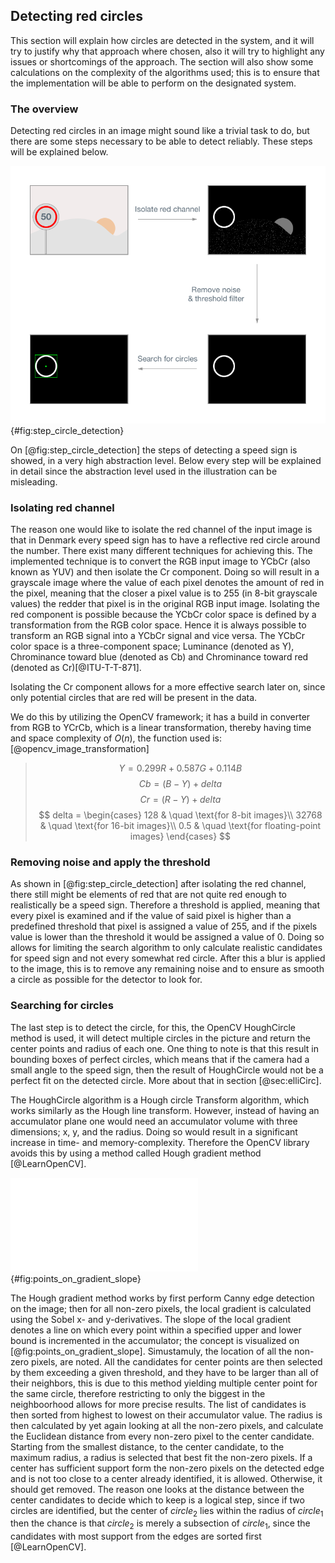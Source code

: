 ## Detecting red circles
This section will explain how circles are detected in the system, and it will try to justify why that approach where chosen, also it will try to highlight any issues or shortcomings of the approach. The section will also show some calculations on the complexity of the algorithms used; this is to ensure that the implementation will be able to perform on the designated system.

### The overview
Detecting red circles in an image might sound like a trivial task to do, but there are some steps necessary to be able to detect reliably. These steps will be explained below.

![Step overview of circle detection](report/assets/pictures/CircleDetection.png){#fig:step_circle_detection}

On [@fig:step_circle_detection] the steps of detecting a speed sign is showed, in a very high abstraction level. Below every step will be explained in detail since the abstraction level used in the illustration can be misleading.


### Isolating red channel
The reason one would like to isolate the red channel of the input image is that in Denmark every speed sign has to have a reflective red circle around the number. There exist many different techniques for achieving this. The implemented technique is to convert the RGB input image to YCbCr (also known as YUV) and then isolate the Cr component. Doing so will result in a grayscale image where the value of each pixel denotes the amount of red in the pixel, meaning that the closer a pixel value is to 255 (in 8-bit grayscale values) the redder that pixel is in the original RGB input image. Isolating the red component is possible because the YCbCr color space is defined by a transformation from the RGB color space. Hence it is always possible to transform an RGB signal into a YCbCr signal and vice versa. The YCbCr color space is a three-component space; Luminance (denoted as Y), Chrominance toward blue (denoted as Cb) and Chrominance toward red (denoted as Cr)[@ITU-T-T-871].

Isolating the Cr component allows for a more effective search later on, since only potential circles that are red will be present in the data.

We do this by utilizing the OpenCV framework; it has a build in converter from RGB to YCrCb, which is a linear transformation, thereby having time and space complexity of $O(n)$, the function used is:[@opencv_image_transformation]

> $$ Y = 0.299 R + 0.587 G + 0.114 B $$
> $$ Cb = (B - Y) + delta $$
> $$ Cr = (R - Y) + delta $$
> $$ delta = \begin{cases}
        128 & \quad \text{for 8-bit images}\\
        32768 & \quad \text{for 16-bit images}\\
        0.5 & \quad \text{for floating-point images}
    \end{cases}
$$

### Removing noise and apply the threshold
As shown in [@fig:step_circle_detection] after isolating the red channel, there still might be elements of red that are not quite red enough to realistically be a speed sign. Therefore a threshold is applied, meaning that every pixel is examined and if the value of said pixel is higher than a predefined threshold that pixel is assigned a value of 255, and if the pixels value is lower than the threshold it would be assigned a value of 0. Doing so allows for limiting the search algorithm to only calculate realistic candidates for speed sign and not every somewhat red circle. After this a blur is applied to the image, this is to remove any remaining noise and to ensure as smooth a circle as possible for the detector to look for.

### Searching for circles
The last step is to detect the circle, for this, the OpenCV HoughCircle method is used, it will detect multiple circles in the picture and return the center points and radius of each one. One thing to note is that this result in bounding boxes of perfect circles, which means that if the camera had a small angle to the speed sign, then the result of HoughCircle would not be a perfect fit on the detected circle. More about that in section [@sec:elliCirc].

The HoughCircle algorithm is a Hough circle Transform algorithm, which works similarly as the Hough line transform. However, instead of having an accumulator plane one would need an accumulator volume with three dimensions; x, y, and the radius. Doing so would result in a significant increase in time- and memory-complexity.  Therefore the OpenCV library avoids this by using a method called Hough gradient method [@LearnOpenCV]. 

![Illustrative example of how the Hough gradient method increments all point on the slope](report/assets/pictures/gradient_of_circle.pdf){#fig:points_on_gradient_slope}

The Hough gradient method works by first perform Canny edge detection on the image; then for all non-zero pixels, the local gradient is calculated using the Sobel x- and y-derivatives. The slope of the local gradient denotes a line on which every point within a specified upper and lower bound is incremented in the accumulator; the concept is visualized on [@fig:points_on_gradient_slope]. Simustamuly, the location of all the non-zero pixels, are noted. All the candidates for center points are then selected by them exceeding a given threshold, and they have to be larger than all of their neighbors, this is due to this method yielding multiple center point for the same circle, therefore restricting to only the biggest in the neighboorhood allows for more precise results. The list of candidates is then sorted from highest to lowest on their accumulator value. The radius is then calculated by yet again looking at all the non-zero pixels, and calculate the Euclidean distance from every non-zero pixel to the center candidate. Starting from the smallest distance, to the center candidate, to the maximum radius, a radius is selected that best fit the non-zero pixels. If a center has sufficient support form the non-zero pixels on the detected edge and is not too close to a center already identified, it is allowed. Otherwise, it should get removed. The reason one looks at the distance between the center candidates to decide which to keep is a logical step, since if two circles are identified, but the center of $circle_2$ lies within the radius of $circle_1$ then the chance is that $circle_2$ is merely a subsection of $circle_1$, since the candidates with most support from the edges are sorted first [@LearnOpenCV].